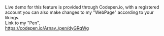 Live demo for this feature is provided through Codepen.io, with a registered account you can also make changes to my "WebPage" according to your likings.\
Link to my "Pen",\
https://codepen.io/Arnav_/pen/dyGRqWg
